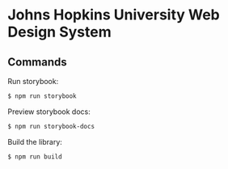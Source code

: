# Johns Hopkins University Web Design System

## Commands

Run storybook:

```bash
$ npm run storybook
```

Preview storybook docs:

```bash
$ npm run storybook-docs
```

Build the library:

```bash
$ npm run build
```
